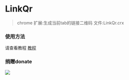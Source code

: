 # LinkQr
> chrome 扩展:生成当前tab的链接二维码
> 文件:LinkQr.crx

### 使用方法
请查看教程 [教程](http://jingyan.baidu.com/article/c1465413596be80bfcfc4cfa.html)

### 捐赠donate
![](https://justinzzc.github.io/imgs/donate.jpg)




